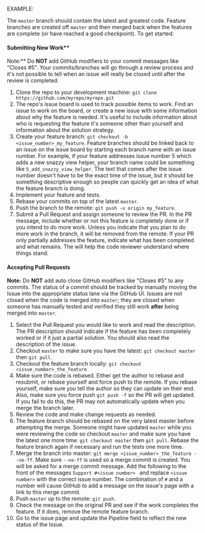 EXAMPLE:

The `master` branch should contain the latest and greatest code. Feature branches are created off `master` and then merged back when the features are complete (or have reached a good checkpoint). To get started: 

#### Submitting New Work**

Note:** Do **NOT** add GitHub modifiers to your commit messages like "Closes #5".  Your commits/branches will go through a review process and it's not possible to tell when an issue will really be closed until after the review is completed.

1. Clone the repo to your development machine: `git clone https://github.com/myrepo/myrepo.git`
1. The repo's issue board is used to track possible items to work.  Find an issue to work on the board, or create a new issue with some information about why the feature is needed.  It's useful to include information about who is requesting the feature it's someone other than yourself and information about the solution strategy.
1. Create your feature branch: `git checkout -b <issue_number>_my_feature`.  Feature branches should be linked back to an issue on the issue board by starting each branch name with an issue number.  For example, if your feature addresses issue number 5 which adds a new snazzy view helper, your branch name could be something like `5_add_snazzy_view_helper`.  The text that comes after the issue number doesn't have to be the exact time of the issue, but it should be something descriptive enough so people can quickly get an idea of what the feature branch is doing.
1. Implement your feature and tests.
1. Rebase your commits on top of the latest `master`.
1. Push the branch to the remote: `git push -u origin my_feature`.
1. Submit a Pull Request and assign someone to review the PR.  In the PR message, include whether or not this feature is completely done or if you intend to do more work.  Unless you indicate that you plan to do more work in the branch, it will be removed from the remote.  If your PR only partially addresses the feature, indicate what has been completed and what remains.  The will help the code reviewer understand where things stand.

#### Accepting Pull Requests 

**Note:** Do **NOT** add auto close GitHub modifiers like "Closes #5" to any commits.  The status of a commit should be tracked by manually moving the Issue into the appropriate status lane via the GitHub UI.  Issues are not closed when the code is merged into `master`; they are closed when someone has manually tested and verified they still work __after__ being merged into `master`.

1. Select the Pull Request you would like to work and read the description.  The PR description should indicate if the feature has been completely worked or if it just a partial solution.  You should also read the description of the issue.
1. Checkout `master` to make sure you have the latest: `git checkout master` then `git pull`.
1. Checkout the feature branch locally: `git checkout <issue_number>_the_feature`
1. Make sure the code is rebased.  Either get the author to rebase and resubmit, or rebase yourself and force push to the remote.  If you rebase yourself, make sure you tell the author so they can update on their end.  Also, make sure you force push `git push -f` so the PR will get updated.  If you fail to do this, the PR may not automatically update when you merge the branch later.
1. Review the code and make change requests as needed.
1. The feature branch should be rebased on the very latest master before attempting the merge.  Someone might have updated `master` while you were reviewing the code so checkout `master` and make sure you have the latest one more time: `git checkout master` then `git pull`.  Rebase the feature branch again if necessary and run the tests one more time.
1. Merge the branch into master: `git merge <issue_number>_the_feature --no-ff`.  Make sure `--no-ff` is used so a merge commit is created.   You will be asked for a merge commit message.  Add the following to the front of the messages `Support #<issue number> ` and replace `<issue number>` with the correct issue number.  The combination of `#` and a number will cause GitHub to add a message on the issue's page with a link to this merge commit.
1. Push `master` up to the remote: `git push`.
1. Check the message on the original PR and see if the work completes the feature.  If it does, remove the remote feature branch.
1. Go to the issue page and update the Pipeline field to reflect the new status of the Issue.

